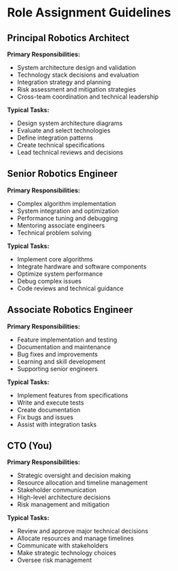 # Role Assignment Guidelines

## Principal Robotics Architect
**Primary Responsibilities:**
- System architecture design and validation
- Technology stack decisions and evaluation
- Integration strategy and planning
- Risk assessment and mitigation strategies
- Cross-team coordination and technical leadership

**Typical Tasks:**
- Design system architecture diagrams
- Evaluate and select technologies
- Define integration patterns
- Create technical specifications
- Lead technical reviews and decisions

## Senior Robotics Engineer
**Primary Responsibilities:**
- Complex algorithm implementation
- System integration and optimization
- Performance tuning and debugging
- Mentoring associate engineers
- Technical problem solving

**Typical Tasks:**
- Implement core algorithms
- Integrate hardware and software components
- Optimize system performance
- Debug complex issues
- Code reviews and technical guidance

## Associate Robotics Engineer
**Primary Responsibilities:**
- Feature implementation and testing
- Documentation and maintenance
- Bug fixes and improvements
- Learning and skill development
- Supporting senior engineers

**Typical Tasks:**
- Implement features from specifications
- Write and execute tests
- Create documentation
- Fix bugs and issues
- Assist with integration tasks

## CTO (You)
**Primary Responsibilities:**
- Strategic oversight and decision making
- Resource allocation and timeline management
- Stakeholder communication
- High-level architecture decisions
- Risk management and mitigation

**Typical Tasks:**
- Review and approve major technical decisions
- Allocate resources and manage timelines
- Communicate with stakeholders
- Make strategic technology choices
- Oversee risk management

